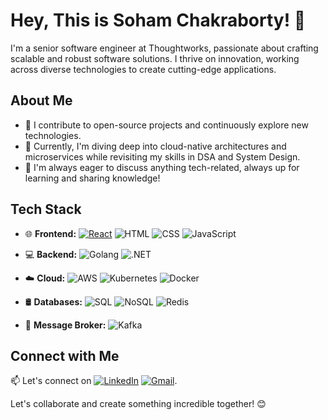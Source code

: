 # Hey, This is Soham Chakraborty! 👋

I'm a senior software engineer at Thoughtworks, passionate about crafting scalable and robust software solutions. I thrive on innovation, working across diverse technologies to create cutting-edge applications.

## About Me
- 🌟 I contribute to open-source projects and continuously explore new technologies.
- 🚀 Currently, I'm diving deep into cloud-native architectures and microservices while revisiting my skills in DSA and System Design.
- 💬 I'm always eager to discuss anything tech-related, always up for learning and sharing knowledge!

## Tech Stack

- 🌐 **Frontend:** 
    [![React](https://img.shields.io/badge/React-16.x-blue.svg)](https://reactjs.org/) ![HTML](https://img.shields.io/badge/-HTML5-E34F26?logo=html5&logoColor=white) ![CSS](https://img.shields.io/badge/-CSS3-1572B6?logo=css3&logoColor=white) ![JavaScript](https://img.shields.io/badge/-JavaScript-F7DF1E?logo=javascript&logoColor=black)

- 💻 **Backend:** 
    ![Golang](https://img.shields.io/badge/-Golang-00ADD8?logo=go&logoColor=white) ![.NET](https://img.shields.io/badge/-.NET-512BD4?logo=.net&logoColor=white)

- ☁️ **Cloud:** 
   ![AWS](https://img.shields.io/badge/-AWS-232F3E?logo=amazon-aws&logoColor=white) ![Kubernetes](https://img.shields.io/badge/-Kubernetes-326CE5?logo=kubernetes&logoColor=white) ![Docker](https://img.shields.io/badge/-Docker-2496ED?logo=docker&logoColor=white) 

- 🛢️ **Databases:** 
    ![SQL](https://img.shields.io/badge/-SQL-4479A1?logo=sql&logoColor=white) ![NoSQL](https://img.shields.io/badge/-NoSQL-4DB33D?logo=nosql&logoColor=white) ![Redis](https://img.shields.io/badge/-Redis-DC382D?logo=redis&logoColor=white)

- 💌 **Message Broker:** 
    ![Kafka](https://img.shields.io/badge/-Kafka-231F20?logo=apache-kafka&logoColor=white)

## Connect with Me

📫 Let's connect on [![LinkedIn](https://img.shields.io/badge/-LinkedIn-0077B5?logo=linkedin&logoColor=white)](https://www.linkedin.com/in/sc1204/) [![Gmail](https://img.shields.io/badge/-Gmail-D14836?logo=gmail&logoColor=white)](mailto:scndp7222@gmail.com).

Let's collaborate and create something incredible together! 😊
